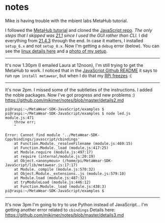 # notes

Mike is having trouble with the mbient labs MetaHub tutorial.

I followed the [MetaHub tutorial](https://mbientlab.com/tutorials/MetaHub.html) and cloned the [JavaScript repo](https://github.com/mbientlab/MetaCloud-SDK-JavaScript). _The only steps that I skipped was [21.1](https://mbientlab.com/tutorials/MetaHub.html#setup-your-hub) since I used the GUI rather than CLI._ I did everything from [21.4.3](https://mbientlab.com/tutorials/MetaHub.html#build-your-own-hub) through the end. In case it matters, I installed `setup_6.x` and not `setup_8.x`. Now I'm getting a `debug` error (below). You can see the [linux details here](https://github.com/mikimer/notes/blob/master/details.md) and a [photo of my setup](https://github.com/mikimer/notes/blob/master/IMG_1393.JPG).

-------

It's now 1.30pm (I emailed Laura at 12noon), I'm still trying to get the MetaHub to work.
I noticed that in the [JavaScript Github README](https://github.com/mbientlab/MetaWear-SDK-JavaScript) it says to run `npm install metawear`, but when I do that my [RPi freezes](https://github.com/mikimer/notes/blob/master/IMG_1530.JPG) :(

-----

It's now 2pm. I missed some of the subtleties of the instructions. I added the noble packages. Now I've got progress and new problems :)
https://github.com/mikimer/notes/blob/master/details2.md 

```
pi@raspi:~/MetaWear-SDK-JavaScript/examples $ 
pi@raspi:~/MetaWear-SDK-JavaScript/examples $ node led.js 
module.js:471
    throw err;
    ^

Error: Cannot find module '../MetaWear-SDK-Cpp/bindings/javascript/cbindings'
    at Function.Module._resolveFilename (module.js:469:15)
    at Function.Module._load (module.js:417:25)
    at Module.require (module.js:497:17)
    at require (internal/module.js:20:19)
    at Object.<anonymous> (/home/pi/MetaWear-SDK-JavaScript/lib/metawear.js:17:17)
    at Module._compile (module.js:570:32)
    at Object.Module._extensions..js (module.js:579:10)
    at Module.load (module.js:487:32)
    at tryModuleLoad (module.js:446:12)
    at Function.Module._load (module.js:438:3)
pi@raspi:~/MetaWear-SDK-JavaScript/examples $ 

```

----

It's now 3pm
I'm going to try to use Python instead of JavaScript...
I'm getting another error related to `cbindings`
Details here: https://github.com/mikimer/notes/blob/master/details3.md
